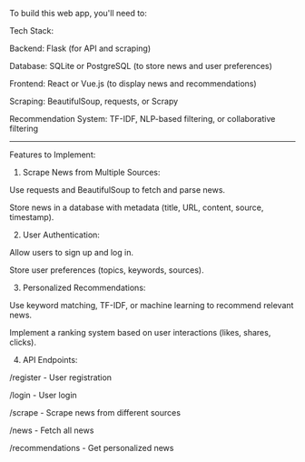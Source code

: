 To build this web app, you'll need to:

Tech Stack:

Backend: Flask (for API and scraping)

Database: SQLite or PostgreSQL (to store news and user preferences)

Frontend: React or Vue.js (to display news and recommendations)

Scraping: BeautifulSoup, requests, or Scrapy

Recommendation System: TF-IDF, NLP-based filtering, or collaborative filtering



---

Features to Implement:

1. Scrape News from Multiple Sources:

Use requests and BeautifulSoup to fetch and parse news.

Store news in a database with metadata (title, URL, content, source, timestamp).



2. User Authentication:

Allow users to sign up and log in.

Store user preferences (topics, keywords, sources).



3. Personalized Recommendations:

Use keyword matching, TF-IDF, or machine learning to recommend relevant news.

Implement a ranking system based on user interactions (likes, shares, clicks).



4. API Endpoints:

/register - User registration

/login - User login

/scrape - Scrape news from different sources

/news - Fetch all news

/recommendations - Get personalized news







